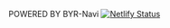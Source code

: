 POWERED BY BYR-Navi
[![Netlify Status](https://api.netlify.com/api/v1/badges/7bd11232-dd1d-44e5-bb75-0c8f2dd4e6c9/deploy-status)](https://app.netlify.com/sites/qwejay/deploys)
